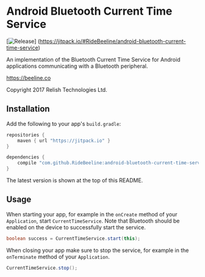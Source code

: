# Android Bluetooth Current Time Service

[![Release](https://jitpack.io/v/RideBeeline/android-bluetooth-current-time-service.svg)]
(https://jitpack.io/#RideBeeline/android-bluetooth-current-time-service)

An implementation of the Bluetooth Current Time Service for Android applications communicating with a Bluetooth peripheral.

https://beeline.co

Copyright 2017 Relish Technologies Ltd.

## Installation

Add the following to your app's `build.gradle`:

```gradle
repositories {
    maven { url "https://jitpack.io" }
}

dependencies {
    compile "com.github.RideBeeline:android-bluetooth-current-time-service:$version"
}
```

The latest version is shown at the top of this README.

## Usage

When starting your app, for example in the `onCreate` method of your `Application`, start `CurrentTimeService`. Note that Bluetooth should be enabled on the device to successfully start the service.

```java
boolean success = CurrentTimeService.start(this);
```

When closing your app make sure to stop the service, for example in the `onTerminate` method of your `Application`.

```java
CurrentTimeService.stop();
```

